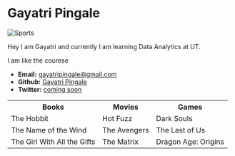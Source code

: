 <!DOCTYPE html>
<html lang="en-us">
<head>
  <meta charset="UTF-8">
  <title> Eeryting about Me </title>
</head>

<body>

  <h1>Gayatri Pingale</h1>

  <img src="http://lorempixel.com/400/200/sports/1/Dummy-Text/" alt="Sports">

  <p>Hey I am Gayatri and currently I am learning Data Analytics at UT.</p>
  <p> I am like the courese</p>

  <ul>
    <li><strong>Email:</strong> <a href="#">gayatripingale@gmail.com</a></li>
    <li><strong>Github:</strong> <a href="#">Gayatri Pingale</a></li>
    <li><strong>Twitter:</strong> <a href="#">coming soon</a></li>
  </ul>

  <table>
    <tr>
      <th>Books</th>
      <th>Movies</th>
      <th>Games</th>
    </tr>
    <tr>
      <td>The Hobbit</td>
      <td>Hot Fuzz</td>
      <td>Dark Souls</td>
    </tr>
    <tr>
      <td>The Name of the Wind</td>
      <td>The Avengers</td>
      <td>The Last of Us</td>
    </tr>
    <tr>
      <td>The Girl With All the Gifts</td>
      <td>The Matrix</td>
      <td>Dragon Age: Origins</td>
    </tr>
  </table>
  <br>
  <br>

</body>

</html>
